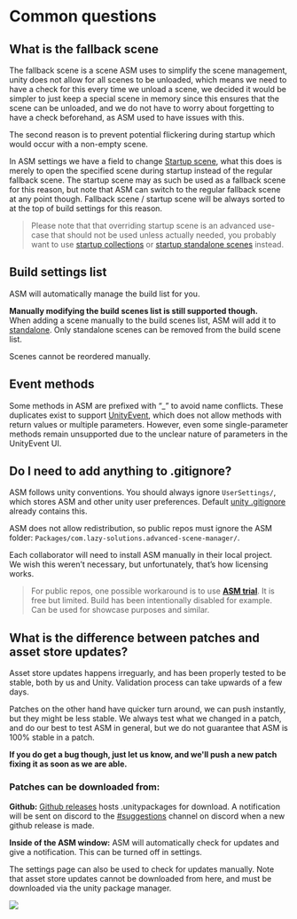 # Common questions

## What is the fallback scene

The fallback scene is a scene ASM uses to simplify the scene management, unity does not allow for all scenes to be unloaded, which means we need to have a check for this every time we unload a scene, we decided it would be simpler to just keep a special scene in memory since this ensures that the scene can be unloaded, and we do not have to worry about forgetting to have a check beforehand, as ASM used to have issues with this.

The second reason is to prevent potential flickering during startup which would occur with a non-empty scene.

In ASM settings we have a field to change [Startup scene](Scene%20manager%20window.md#startup-page), what this does is merely to open the specified scene during startup instead of the regular fallback scene. The startup scene may as such be used as a fallback scene for this reason, but note that ASM can switch to the regular fallback scene at any point though. Fallback scene / startup scene will be always sorted to at the top of build settings for this reason.

> Please note that that overriding startup scene is an advanced use-case that should not be used unless actually needed, you probably want to use [startup collections](Scene%20collections.md) or [startup standalone scenes](Standalone%20scenes.md) instead.

## Build settings list

ASM will automatically manage the build list for you.

**Manually modifying the build scenes list is still supported though.**\
When adding a scene manually to the build scenes list, ASM will add it to [standalone](Standalone%20scenes.md). Only standalone scenes can be removed from the build scene list.

Scenes cannot be reordered manually.

## Event methods

Some methods in ASM are prefixed with “\_” to avoid name conflicts. These duplicates exist to support [UnityEvent](https://docs.unity3d.com/Manual/UnityEvents.html), which does not allow methods with return values or multiple parameters. However, even some single-parameter methods remain unsupported due to the unclear nature of parameters in the UnityEvent UI.

## Do I need to add anything to .gitignore?

ASM follows unity conventions. You should always ignore `UserSettings/`, which stores ASM and other unity user preferences. Default [unity .gitignore](https://github.com/github/gitignore/blob/main/Unity.gitignore) already contains this.

ASM does not allow redistribution, so public repos must ignore the ASM folder: `Packages/com.lazy-solutions.advanced-scene-manager/`. 

Each collaborator will need to install ASM manually in their local project.  
We wish this weren’t necessary, but unfortunately, that’s how licensing works.

> For public repos, one possible workaround is to use [**ASM trial**](https://github.com/Lazy-Solutions/AdvancedSceneManager/tree/main/trial). It is free but limited. Build has been intentionally disabled for example. Can be used for showcase purposes and similar.

## What is the difference between patches and asset store updates?

Asset store updates happens irreguarly, and has been properly tested to be stable, both by us and Unity. Validation process can take upwards of a few days.

Patches on the other hand have quicker turn around, we can push instantly, but they might be less stable. We always test what we changed in a patch, and do our best to test ASM in general, but we do not guarantee that ASM is 100% stable in a patch. 

**If you do get a bug though, just let us know, and we'll push a new patch fixing it as soon as we are able.**

### Patches can be downloaded from:

**Github:**
[Github releases](https://github.com/Lazy-Solutions/AdvancedSceneManager/releases/latest) hosts .unitypackages for download. A notification will be sent on discord to the [#suggestions](https://discord.com/channels/519089118467325952/806112082873024562) channel on discord when a new github release is made.

**Inside of the ASM window:**
ASM will automatically check for updates and give a notification. This can be turned off in settings.

The settings page can also be used to check for updates manually. Note that asset store updates cannot be downloaded from here, and must be downloaded via the unity package manager.

![](image/settings-updates-page.png)

